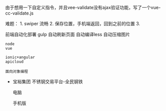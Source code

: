 由于想用一下自定义指令，并且vee-validate没有ajax验证功能，写了一个vue-cc-validate.js

难题：
    1. swiper 流畅
    2. 保存位置，手机端返回，回到之前的位置
    3.

前端自动化部署
    gulp
        自动刷新页面
        自动编译less
        自动压缩图片

    node
    vue

    ionic+angular
    apicloud

    面向对象编程

* 宝裕集团 不锈钢交易平台-全民钢铁

    电脑

    手机版
